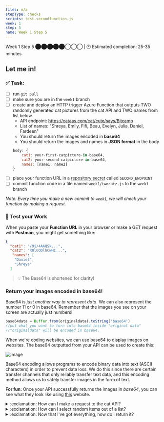 ```yaml
---
files: n/a
stepType: checks
scripts: test.secondfunction.js
week: 1
step: 5
name: Week 1 Step 5
---
```

Week 1 Step 5 ⬤⬤⬤⬤⬤◯◯◯ | 🕐 Estimated completion: 25-35 minutes
## Let me in!

### ✅  Task:

- [ ]  run `git pull` 
- [ ]  make sure you are in the `week1` branch 
- [ ]  create and deploy an HTTP trigger Azure Function that outputs TWO randomly generated cat pictures from the cat API and TWO names from list below
    * API endpoint: https://cataas.com/cat/cute/says/Bitcamp
    * List of names: "Shreya, Emily, Fifi, Beau, Evelyn, Julia, Daniel, Fardeen"
    * You should return the images encoded in **base64**
    * You should return the images and names in **JSON format** in the body
    ```js
    body: {
        cat1: your-first-catpicture-in-base64,
        cat2: your-second-catpicture-in-base64,
        names: [name1, name2]
    }
    ```
- [ ] place your function URL in a [repository secret](https://docs.github.com/en/actions/reference/encrypted-secrets#creating-encrypted-secrets-for-a-repository) called `SECOND_ENDPOINT`
- [ ] commit function code in a file named `week1/twocatz.js` to the `week1` branch

*Note: Every time you make a new commit to `week1`, we will check your function by making a request.*

### 🚧 Test your Work
When you paste your **Function URL** in your browser or make a GET request with **Postman**, you might get something like:
```json
{
  "cat1": "/9j/4AAQSk...",
  "cat2": "R0lGODlhCwHI...",
   "names": [
    "Daniel",
    "Shreya"
  ]
```
> :bulb: The Base64 is shortened for clarity!

### Return your images encoded in base64!
Base64 is *just another way to represent data.* We can also represent the number 11 or 0 in base64. Remember that the images you see on your screen are actually just numbers!

```js
base64data = Buffer.from(originaldata).toString('base64')
//put what you want to turn into base64 inside "original data"
//"originaldata" will be encoded in base64.
```

When we're coding websites, we can use base64 to display images on websites. The base64 outputted from your API can be used to create this:

![image](https://user-images.githubusercontent.com/69332964/114116067-f7441680-98b1-11eb-93c6-276049a56a08.png)

Base64 encoding allows programs to encode binary data into text (ASCII characters) in order to prevent data loss. We do this since there are certain transfer channels that only reliably transfer text data, and this encoding method allows us to safely transfer images in the form of text.


**For fun:** Once your API successfully returns the images in *base64*, you can see what they look like using [this](https://base64.guru/converter/decode/image) website.

<details>
<summary>:exclamation: How can I make a request to the cat API?</summary>
    </br>

**Hint:** You should try using the `node-fetch` module, but there are many other ways to do it as you can see [here](https://www.twilio.com/blog/5-ways-to-make-http-requests-in-node-js-using-async-await).

<details>
<summary>🔵 I'm still a little lost, some more help would be great!</summary>
    </br>

1. Let's use the `node-fetch` module for this task. Install it on your Azure Portal console:

**Step 1: Install the module**
In the left tab, scroll down to **Console**.

![console](https://user-images.githubusercontent.com/52464195/93178238-cf5c4e00-f6e8-11ea-90ab-c42f746cf04e.png)

Enter these commands in order:

```sh
npm init -y 

npm install node-fetch
```
*If you're confused about what this "package" thing is, we'll explain more in depth in the next step.*

**Step 2: Add it to your code**
Add this line of code to reference the module at the top of your code:
`const fetch = require('node-fetch)`

2. Time to make the request!

```js
let resp = await fetch(THE_ENDPOINT, {
    method: 'GET'
});

let data = await resp.arrayBuffer()
// we need to receive it as a buffer since this is an image we are receiving from the API
// Buffer?? https://developer.mozilla.org/en-US/docs/Web/API/Blob
```
**Your turn!** What should you place in place of `THE_ENDPOINT`? Change the code.
> **Tip:** You're going to have to make two of these requests, so create two *different variables* for each request to get a different picture. 
<br><br/>
</details>
</details>

<details>
<summary>:exclamation: How can I select random items out of a list?</summary>
    </br>

**Hint 1:** You'll need to create an array with the names first.
**Hint 2:** You'll need to generate a random number within the range of the array length.

<details>
<summary>🔵 I'm still a little lost, some more help would be great!</summary>
    </br>

1. Create an array with the names:
```js
var names = ["name1", "name2"...]
```

2. Generate a random value in the correct range:
```js
var random_value = Math.floor(names.length * Math.random())
```

3. Get the name!
```js
var resultname = names[random_value]
```
*Do this two times to get two names!*
<br><br/>
</details>
</details>

<details>
<summary>:exclamation: Now that I've got everything, how do I return it?</summary>
    </br>

`context.res` is the key to answering this question!

To return your two images and two names in the output:
```js
context.res = {
    body: {
        cat1: your-first-catpicture-in-base64,
        cat2: your-second-catpicture-in-base64,
        names: [name1, name2]
    }
}
```
<br><br/>
</details>


